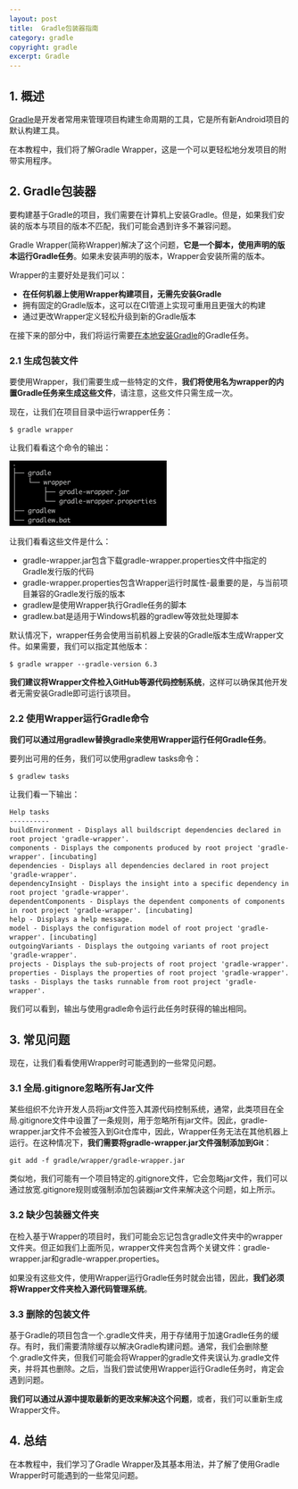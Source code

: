 ```yaml
---
layout: post
title:  Gradle包装器指南
category: gradle
copyright: gradle
excerpt: Gradle
---
```


## 1. 概述

[Gradle](https://www.baeldung.com/gradle)是开发者常用来管理项目构建生命周期的工具，它是所有新Android项目的默认构建工具。

在本教程中，我们将了解Gradle Wrapper，这是一个可以更轻松地分发项目的附带实用程序。

## 2. Gradle包装器

要构建基于Gradle的项目，我们需要在计算机上安装Gradle。但是，如果我们安装的版本与项目的版本不匹配，我们可能会遇到许多不兼容问题。

Gradle Wrapper(简称Wrapper)解决了这个问题，**它是一个脚本，使用声明的版本运行Gradle任务**。如果未安装声明的版本，Wrapper会安装所需的版本。

Wrapper的主要好处是我们可以：

- **在任何机器上使用Wrapper构建项目，无需先安装Gradle**
- 拥有固定的Gradle版本，这可以在CI管道上实现可重用且更强大的构建
- 通过更改Wrapper定义轻松升级到新的Gradle版本

在接下来的部分中，我们将运行需要[在本地安装Gradle](https://gradle.org/install/)的Gradle任务。

### 2.1 生成包装文件

要使用Wrapper，我们需要生成一些特定的文件，**我们将使用名为wrapper的内置Gradle任务来生成这些文件**，请注意，这些文件只需生成一次。

现在，让我们在项目目录中运行wrapper任务：

```shell
$ gradle wrapper
```

让我们看看这个命令的输出：

![](/assets/images/2025/gradle/gradlewrapper01.png)

让我们看看这些文件是什么：

- gradle-wrapper.jar包含下载gradle-wrapper.properties文件中指定的Gradle发行版的代码
- gradle-wrapper.properties包含Wrapper运行时属性-最重要的是，与当前项目兼容的Gradle发行版的版本
- gradlew是使用Wrapper执行Gradle任务的脚本
- gradlew.bat是适用于Windows机器的gradlew等效批处理脚本

默认情况下，wrapper任务会使用当前机器上安装的Gradle版本生成Wrapper文件。如果需要，我们可以指定其他版本：

```shell
$ gradle wrapper --gradle-version 6.3
```

**我们建议将Wrapper文件检入GitHub等源代码控制系统**，这样可以确保其他开发者无需安装Gradle即可运行该项目。

### 2.2 使用Wrapper运行Gradle命令

**我们可以通过用gradlew替换gradle来使用Wrapper运行任何Gradle任务**。

要列出可用的任务，我们可以使用gradlew tasks命令：

```shell
$ gradlew tasks
```

让我们看一下输出：

```text
Help tasks
----------
buildEnvironment - Displays all buildscript dependencies declared in root project 'gradle-wrapper'.
components - Displays the components produced by root project 'gradle-wrapper'. [incubating]
dependencies - Displays all dependencies declared in root project 'gradle-wrapper'.
dependencyInsight - Displays the insight into a specific dependency in root project 'gradle-wrapper'.
dependentComponents - Displays the dependent components of components in root project 'gradle-wrapper'. [incubating]
help - Displays a help message.
model - Displays the configuration model of root project 'gradle-wrapper'. [incubating]
outgoingVariants - Displays the outgoing variants of root project 'gradle-wrapper'.
projects - Displays the sub-projects of root project 'gradle-wrapper'.
properties - Displays the properties of root project 'gradle-wrapper'.
tasks - Displays the tasks runnable from root project 'gradle-wrapper'.
```

我们可以看到，输出与使用gradle命令运行此任务时获得的输出相同。

## 3. 常见问题

现在，让我们看看使用Wrapper时可能遇到的一些常见问题。

### 3.1 全局.gitignore忽略所有Jar文件

某些组织不允许开发人员将jar文件签入其源代码控制系统，通常，此类项目在全局.gitignore文件中设置了一条规则，用于忽略所有jar文件。因此，gradle-wrapper.jar文件不会被签入到Git仓库中，因此，Wrapper任务无法在其他机器上运行。在这种情况下，**我们需要将gradle-wrapper.jar文件强制添加到Git**：

```shell
git add -f gradle/wrapper/gradle-wrapper.jar
```

类似地，我们可能有一个项目特定的.gitignore文件，它会忽略jar文件，我们可以通过放宽.gitignore规则或强制添加包装器jar文件来解决这个问题，如上所示。

### 3.2 缺少包装器文件夹

在检入基于Wrapper的项目时，我们可能会忘记包含gradle文件夹中的wrapper文件夹。但正如我们上面所见，wrapper文件夹包含两个关键文件：gradle-wrapper.jar和gradle-wrapper.properties。

如果没有这些文件，使用Wrapper运行Gradle任务时就会出错，因此，**我们必须将Wrapper文件夹检入源代码管理系统**。

### 3.3 删除的包装文件

基于Gradle的项目包含一个.gradle文件夹，用于存储用于加速Gradle任务的缓存。有时，我们需要清除缓存以解决Gradle构建问题。通常，我们会删除整个.gradle文件夹，但我们可能会将Wrapper的gradle文件夹误认为.gradle文件夹，并将其也删除。之后，当我们尝试使用Wrapper运行Gradle任务时，肯定会遇到问题。

**我们可以通过从源中提取最新的更改来解决这个问题**，或者，我们可以重新生成Wrapper文件。

## 4. 总结

在本教程中，我们学习了Gradle Wrapper及其基本用法，并了解了使用Gradle Wrapper时可能遇到的一些常见问题。